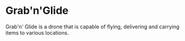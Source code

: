 # Grab'n'Glide 
Grab'n' Glide is a drone that is capable of flying, delivering and carrying items to various locations. 
